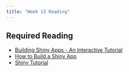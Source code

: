 ```yaml
---
title: "Week 13 Reading"
---
```



## Required Reading

- [Building Shiny Apps - An Interactive Tutorial](https://deanattali.com/blog/building-shiny-apps-tutorial/)
- [How to Build a Shiny App](https://shiny.rstudio.com/articles/build.html)
- [Shiny Tutorial](https://shiny.rstudio.com/tutorial/)


